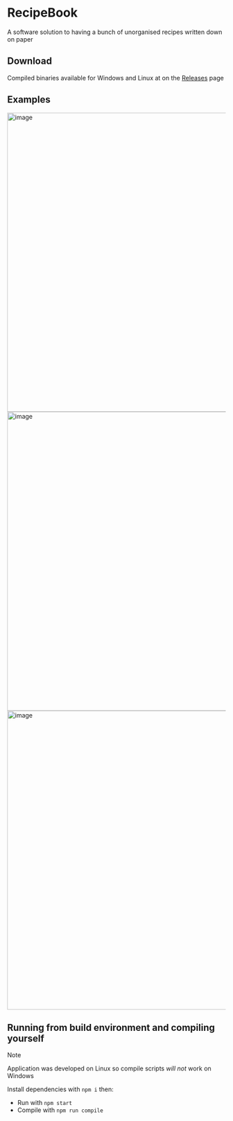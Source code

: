 # RecipeBook

A software solution to having a bunch of unorganised recipes written down on paper

## Download

Compiled binaries available for Windows and Linux at on the <a href="https://github.com/cheesits456/RecipeBook/releases">Releases</a> page

## Examples

<img width="1214" height="690" alt="image" src="https://github.com/user-attachments/assets/3526cc0b-b82a-4dc6-bf06-f42ffb74a8e8" />
<img width="1214" height="690" alt="image" src="https://github.com/user-attachments/assets/9a47a292-46e3-4c62-9a61-e34cf0a9eaa1" />
<img width="1214" height="690" alt="image" src="https://github.com/user-attachments/assets/6c4dc9a4-8cd7-40cd-b087-16424fe9ba16" />

## Running from build environment and compiling yourself

> [!NOTE]
> Application was developed on Linux so compile scripts _will not_ work on Windows

Install dependencies with `npm i` then:

- Run with `npm start`
- Compile with `npm run compile`
